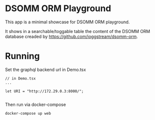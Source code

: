 # DSOMM ORM Playground

This app is a minimal showcase for DSOMM ORM playground.

It shows in a searchable/toggable table the content of the DSOMM ORM database
creaded by https://github.com/ioggstream/dsomm-orm.

# Running

Set the graphql backend url in Demo.tsx

```
// in Demo.tsx
...

let URI = "http://172.29.0.3:8000/";


```

Then run via docker-compose

    docker-compose up web
